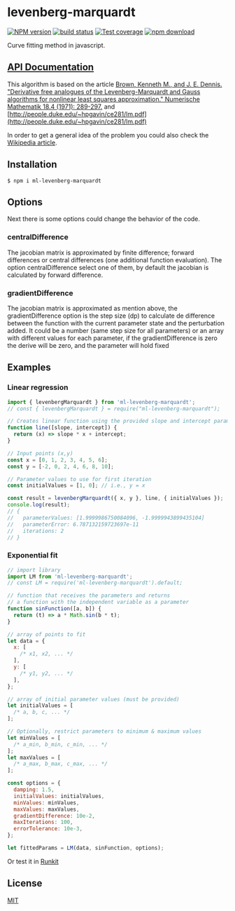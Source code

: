 # levenberg-marquardt

[![NPM version][npm-image]][npm-url]
[![build status][ci-image]][ci-url]
[![Test coverage][codecov-image]][codecov-url]
[![npm download][download-image]][download-url]

Curve fitting method in javascript.

## [API Documentation](https://mljs.github.io/levenberg-marquardt/)

This algorithm is based on the article [Brown, Kenneth M., and J. E. Dennis. "Derivative free analogues of the Levenberg-Marquardt and Gauss algorithms for nonlinear least squares approximation." Numerische Mathematik 18.4 (1971): 289-297.](https://doi.org/10.1007/BF01404679) and [http://people.duke.edu/~hpgavin/ce281/lm.pdf](http://people.duke.edu/~hpgavin/ce281/lm.pdf)

In order to get a general idea of the problem you could also check the [Wikipedia article](https://en.wikipedia.org/wiki/Levenberg%E2%80%93Marquardt_algorithm).

## Installation

`$ npm i ml-levenberg-marquardt`

## Options

Next there is some options could change the behavior of the code.

### centralDifference

The jacobian matrix is approximated by finite difference; forward differences or central differences (one additional function evaluation). The option centralDifference select one of them, by default the jacobian is calculated by forward difference.

### gradientDifference

The jacobian matrix is approximated as mention above, the gradientDifference option is the step size (dp) to calculate de difference between the function with the current parameter state and the perturbation added. It could be a number (same step size for all parameters) or an array with different values for each parameter, if the gradientDifference is zero the derive will be zero, and the parameter will hold fixed

## Examples

### Linear regression

```js
import { levenbergMarquardt } from 'ml-levenberg-marquardt';
// const { levenbergMarquardt } = require("ml-levenberg-marquardt");

// Creates linear function using the provided slope and intercept parameters
function line([slope, intercept]) {
  return (x) => slope * x + intercept;
}

// Input points (x,y)
const x = [0, 1, 2, 3, 4, 5, 6];
const y = [-2, 0, 2, 4, 6, 8, 10];

// Parameter values to use for first iteration
const initialValues = [1, 0]; // i.e., y = x

const result = levenbergMarquardt({ x, y }, line, { initialValues });
console.log(result);
// {
//   parameterValues: [1.9999986750084096, -1.9999943899435104]
//   parameterError: 6.787132159723697e-11
//   iterations: 2
// }
```

### Exponential fit

```js
// import library
import LM from 'ml-levenberg-marquardt';
// const LM = require('ml-levenberg-marquardt').default;

// function that receives the parameters and returns
// a function with the independent variable as a parameter
function sinFunction([a, b]) {
  return (t) => a * Math.sin(b * t);
}

// array of points to fit
let data = {
  x: [
    /* x1, x2, ... */
  ],
  y: [
    /* y1, y2, ... */
  ],
};

// array of initial parameter values (must be provided)
let initialValues = [
  /* a, b, c, ... */
];

// Optionally, restrict parameters to minimum & maximum values
let minValues = [
  /* a_min, b_min, c_min, ... */
];
let maxValues = [
  /* a_max, b_max, c_max, ... */
];

const options = {
  damping: 1.5,
  initialValues: initialValues,
  minValues: minValues,
  maxValues: maxValues,
  gradientDifference: 10e-2,
  maxIterations: 100,
  errorTolerance: 10e-3,
};

let fittedParams = LM(data, sinFunction, options);
```

Or test it in [Runkit](https://runkit.com/npm/ml-levenberg-marquardt)

## License

[MIT](./LICENSE)

[npm-image]: https://img.shields.io/npm/v/ml-levenberg-marquardt.svg
[npm-url]: https://npmjs.org/package/ml-levenberg-marquardt
[codecov-image]: https://img.shields.io/codecov/c/github/mljs/levenberg-marquardt.svg
[codecov-url]: https://codecov.io/gh/mljs/levenberg-marquardt
[ci-image]: https://github.com/mljs/levenberg-marquardt/workflows/Node.js%20CI/badge.svg?branch=main
[ci-url]: https://github.com/mljs/levenberg-marquardt/actions?query=workflow%3A%22Node.js+CI%22
[download-image]: https://img.shields.io/npm/dm/ml-levenberg-marquardt.svg
[download-url]: https://npmjs.org/package/ml-levenberg-marquardt
